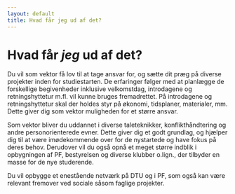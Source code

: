 ```yaml
---
layout: default
title: Hvad får jeg ud af det?
---
```

<h1>Hvad får <i>jeg</i> ud af det?</h1>


<p>
	Du vil som vektor få lov til at tage ansvar for, og sætte dit præg på diverse projekter inden for studiestarten. De erfaringer følger med at planlægge de forskellige begivenheder inklusive velkomstdag, introdagene og retningshyttetur m.fl. vil kunne bruges fremadrettet. På introdagene og retningshyttetur skal der holdes styr på økonomi, tidsplaner, materialer, mm. Dette giver dig som vektor muligheden for et større ansvar.
</p>
<p>
	Som vektor bliver du uddannet i diverse taleteknikker, konflikthåndtering og andre personorienterede evner. Dette giver dig et godt grundlag, og hjælper dig til at være imødekommende over for de nystartede og have fokus på deres behov. Derudover vil du også opnå et meget større indblik i opbygningen af PF, bestyrelsen og diverse klubber o.lign., der tilbyder en masse for de nye studerende.
</p>
<p>
	Du vil opbygge et enestående netværk på DTU og i PF, som også kan være relevant fremover ved sociale såsom faglige projekter.
</p>



<!-- OLD (2022)

<p>
	Du vil som vektor få lov til at tage ansvar og sætte dit præg på diverse projekter for studiestarten og din rustur. De erfaringer man får ved at planlægge en rustur, introtur, introdag, osv. vil kunne bruges fremadrettet. På rusturen og retningshytteturen skal der være styr på økonomi, tidsplaner, materialer og mm., som giver dig, som vektor, muligheden for et større ansvar.
</p>
<p>
	Du vil som vektor blive uddannet i diverse talerteknikker, konflikthåndtering samt andre personorienterede evner. Disse er med til at give et godt grundlag og hjælpe dig til at være imødekommende overfor de nystartende og have fokus på deres behov. Derudover vil du som vektor opnå et meget større indblik i opbygning af PF, bestyrelsen og diverse klubber og lignende, som tilbyder en masse for de nystartende.
</p>

<p>
	Som vektor opbygger du et enestående netværk på DTU og i PF, som kan være relevant fremover ved sociale som faglige projekter mm.
</p>

-->